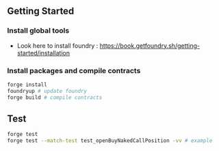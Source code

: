 ## Getting Started

### Install global tools
* Look here to install foundry : https://book.getfoundry.sh/getting-started/installation

### Install packages and compile contracts
```sh
forge install
foundryup # update foundry
forge build # compile contracts
```

## Test

```sh
forge test
forge test --match-test test_openBuyNakedCallPosition -vv # example
```